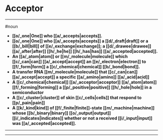 # Acceptor
---
#noun
- **[[o/_one|One]] who [[a/_accepts|accepts]].**
- **[[o/_one|One]] who [[a/_accepts|accepts]] a [[d/_draft|draft]] or a [[b/_bill|bill]] of [[e/_exchange|exchange]]; a [[d/_drawee|drawee]] [[a/_after|after]] [[h/_he|he]] [[h/_has|has]] [[a/_accepted|accepted]].**
- **An [[a/_atom|atom]] or [[m/_molecule|molecule]] which [[c/_can|can]] [[a/_accept|accept]] an [[e/_electron|electron]] to [[f/_form|form]] a [[c/_chemical|chemical]] [[b/_bond|bond]].**
- **A transfer RNA [[m/_molecule|molecule]] that [[c/_can|can]] [[a/_accept|accept]] a specific [[a/_amino|amino]] [[a/_acid|acid]]**
- **A [[c/_chemical|chemical]] [[a/_acceptor|acceptor]] [[a/_atom|atom]] [[f/_forming|forming]] a [[p/_positive|positive]] [[h/_hole|hole]] in a semiconductor**
- **A [[c/_cluster|cluster]] of skin [[c/_cells|cells]] that respond to [[p/_pain|pain]]**
- **A [[k/_kind|kind]] of [[f/_finite|finite]]-state [[m/_machine|machine]] whose [[b/_binary|binary]] [[o/_output|output]] [[i/_indicates|indicates]] whether or not a received [[i/_input|input]] was [[a/_accepted|accepted]].**
---
---
